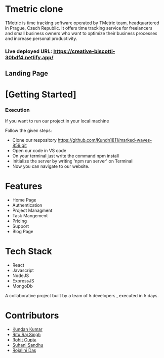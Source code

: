 # Tmetric clone

TMetric is time tracking software operated by TMetric team, headquartered in Prague, Czech Republic. It offers time tracking service for freelancers and small business owners who want to optimize their business processes and increase personal productivity.

### Live deployed URL: https://creative-biscotti-30bdf4.netlify.app/

<h2>Landing Page</h2>

   <h1>[Getting Started]</h1>
   <h3>Execution</h3>
   <p>If you want to run our project in your local machine</p>
   <p>Follow the given steps:</p>
   <ul>
     <li>Clone our respository <a href="https://github.com/Kundn1811/marked-waves-859.git">https://github.com/Kundn1811/marked-waves-859.git</a></li>
     <li>Open our code in VS code</li>
     <li>On your terminal just write the command npm install</li>
     <li>Initialize the server by writing 'npm run server' on Terminal</li>
     <li>Now you can navigate to our website.</li>
   </ul>

    
 <h1>Features</h1>
<ul>
 <li>Home Page </li>
 <li>Authentication</li>
 <li>Project Managment</li>
 <li>Task Mangement</li>
 <li>Pricing</li>
 <li>Support</li>
 <li>Blog Page</>
 </ul>
    </ul>
        <h1>Tech Stack</h1>
    <ul>
        <li>React</li>
        <li>Javascript</li>
        <li>NodeJS</li>
        <li>ExpressJS</li>
        <li>MongoDb</li>
    </ul>
 
 A collaborative project built by a team of 5 developers , executed in 5 days.
    
    
    
   <h1>Contributors</h1>
    <ul>
        <li><a href="https://github.com/Kundn1811">Kundan Kumar</a></li>
        <li><a href="https://github.com/rituraj776930">Ritu Raj Singh</a></li>
        <li><a href="https://github.com/rg15697">Rohit Gupta</a></li>
        <li> <a href="https://github.com/Suhani1102">Suhani Sandhu</a> </li>
        <li><a href="https://github.com/Rojalini18">Rojalini Das</a></li>  
    </ul>
